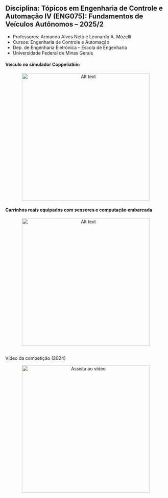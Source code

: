 ## Disciplina: Tópicos em Engenharia de Controle e Automação IV (ENG075): Fundamentos de Veículos Autônomos – 2025/2

- Professores: Armando Alves Neto e Leonardo A. Mozelli
- Cursos: Engenharia de Controle e Automação
- Dep. de Engenharia Eletrônica – Escola de Engenharia
- Universidade Federal de Minas Gerais

#### Veículo no simulador CoppeliaSim

<p align="center">
  <img src="https://github.com/GTI-UFMG/fundamentos_veiculos_autonomos/assets/64908110/b34f42c4-b19c-490e-b646-385c06bc5b52" alt="Alt text" width="400">
</p>

#### Carrinhos reais equipados com sensores e computação embarcada

<p align="center">
  <img src="https://github.com/user-attachments/assets/2fdc4b8e-37ac-465b-9536-894d82e20e8a" alt="Alt text" width="400">
</p>

##

Vídeo da competição (2024)

<p align="center">
  <a href="https://www.youtube.com/watch?v=fqmvOLTYaOk">
    <img src="https://img.youtube.com/vi/fqmvOLTYaOk/maxresdefault.jpg" width="400" alt="Assista ao vídeo">
  </a>
</p>
